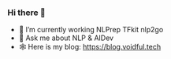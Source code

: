 ### Hi there 👋

- 🔭 I’m currently working NLPrep TFkit nlp2go
- 💬 Ask me about NLP & AIDev
- 🕸️ Here is my blog: https://blog.voidful.tech
